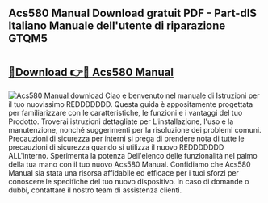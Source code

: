## Acs580 Manual Download gratuit PDF - Part-dlS Italiano Manuale dell'utente di riparazione GTQM5

# <h2><a href="http://dfbpdr.blite.top/?on=Acs580+Manual">🔗Download 👉🔴 Acs580 Manual</a></h2>

[![Acs580 Manual download](https://i.imgur.com/lujVjoI.png)](http://dfbpdr.blite.top/?on=Acs580+Manual)
Ciao e benvenuto nel manuale di Istruzioni per il tuo nuovissimo REDDDDDDD. Questa guida è appositamente progettata per familiarizzare con le caratteristiche, le funzioni e i vantaggi del tuo Prodotto. Troverai istruzioni dettagliate per L'installazione, l'uso e la manutenzione, nonché suggerimenti per la risoluzione dei problemi comuni. Precauzioni di sicurezza per interni si prega di prendere nota di tutte le precauzioni di sicurezza quando si utilizza il nuovo REDDDDDDD ALL'interno. Sperimenta la potenza Dell'elenco delle funzionalità nel palmo della tua mano con il tuo nuovo Acs580 Manual. Confidiamo che Acs580 Manual sia stata una risorsa affidabile ed efficace per i tuoi sforzi per conoscere le specifiche del tuo nuovo dispositivo. In caso di domande o dubbi, contattare il nostro team di assistenza clienti.
